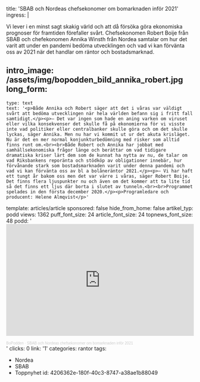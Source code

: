 title: 'SBAB och Nordeas chefsekonomer om bomarknaden inför 2021'
ingress: |
  <p>Vi lever i en minst sagt skakig värld och att då försöka göra ekonomiska prognoser för framtiden förefaller svårt. Chefsekonomen Robert Boije från SBAB och chefekonomen Annika Winsth från Nordea samtalar om hur det varit att under en pandemi bedöma utvecklingen och vad vi kan förvänta oss av 2021 när det handlar om räntor och bostadsmarknad.
  </p>
  
intro_image: /assets/img/bopodden_bild_annika_robert.jpg
long_form:
  -
    type: text
    text: '<p>Både Annika och Robert säger att det i våras var väldigt svårt att bedöma utvecklingen när hela världen befann sig i fritt fall samtidigt.</p><p>– Det var ingen som hade en aning varken om viruset eller vilka konsekvenser det skulle få på ekonomierna för vi visste inte vad politiker eller centralbanker skulle göra och om det skulle lyckas, säger Annika. Men nu har vi kommit ut ur det akuta krisläget. Nu är det en mer normal konjunkturbedömning med risker som alltid finns runt om.<br><br>Både Robert och Annika har jobbat med samhällsekonomiska frågor länge och berättar om vad tidigare dramatiska kriser lärt dem som de kunnat ha nytta av nu, de talar om vad Riksbankens reporänta och stödköp av obligationer innebär, hur förvånande stark som bostadsmarknaden varit under denna pandemi och vad vi kan förvänta oss av bl a bolåneräntor 2021.</p><p>– Vi har haft ett tungt år bakom oss men det var värre i våras, säger Robert Boije. Det finns flera ljuspunkter nu och även om det kommer att ta lite tid så det finns ett ljus där borta i slutet av tunneln.<br><br>Programmet spelades in den första december 2020.</p><p>Programledare och producent: Helene Almqvist</p>'
template: articles/article
sponsored: false
hide_from_home: false
artikel_typ: podd
views: 1362
puff_font_size: 24
article_font_size: 24
topnews_font_size: 48
podd: '<iframe width="100%" height="300" scrolling="no" frameborder="no" allow="autoplay" src="https://w.soundcloud.com/player/?url=https%3A//api.soundcloud.com/tracks/947812546&color=%23ff5500&auto_play=false&hide_related=false&show_comments=true&show_user=true&show_reposts=false&show_teaser=true&visual=true"></iframe><div style="font-size: 10px; color: #cccccc;line-break: anywhere;word-break: normal;overflow: hidden;white-space: nowrap;text-overflow: ellipsis; font-family: Interstate,Lucida Grande,Lucida Sans Unicode,Lucida Sans,Garuda,Verdana,Tahoma,sans-serif;font-weight: 100;"><a href="https://soundcloud.com/bopodden" title="BoPodden" target="_blank" style="color: #cccccc; text-decoration: none;">BoPodden</a> · <a href="https://soundcloud.com/bopodden/chefsekonomerna-robert-boije-och-annika-winsth-siar-om-laget-2021" title="SBAB och Nordeas chefsekonomer om bomarknaden inför 2021" target="_blank" style="color: #cccccc; text-decoration: none;">SBAB och Nordeas chefsekonomer om bomarknaden inför 2021</a></div>'
clicks: 0
link: '1'
categories: rantor
tags:
  - Nordea
  - SBAB
  - Toppnyhet
id: 4206362e-180f-40c3-8747-a38ae1b88049
